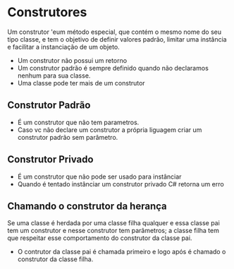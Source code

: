 # Construtores

Um construtor 'eum método especial, que contém o mesmo nome
do seu tipo classe, e tem o objetivo de definir valores
padrão, limitar uma instância e facilitar a instanciação de um
objeto.

- Um construtor não possui um retorno
- Um construtor padrão é sempre definido quando não declaramos nenhum para sua classe.
- Uma classe pode ter mais de um construtor

## Construtor Padrão

- É um construtor que não tem parametros.
- Caso vc não declare um construtor a própria liguagem criar um 
construtor padrão sem parâmetro.

## Construtor Privado

- É um construtor que não pode ser usado para instânciar
- Quando é tentado instânciar um construtor privado C# retorna um erro

## Chamando o construtor da herança

Se uma classe é herdada por uma classe filha qualquer e essa 
classe pai tem um construtor e nesse construtor tem parâmetros; a
classe filha tem que respeitar esse comportamento do construtor
da classe pai.

- O contrutor da classe pai é chamada primeiro e logo após é chamado o construtor da classe filha.